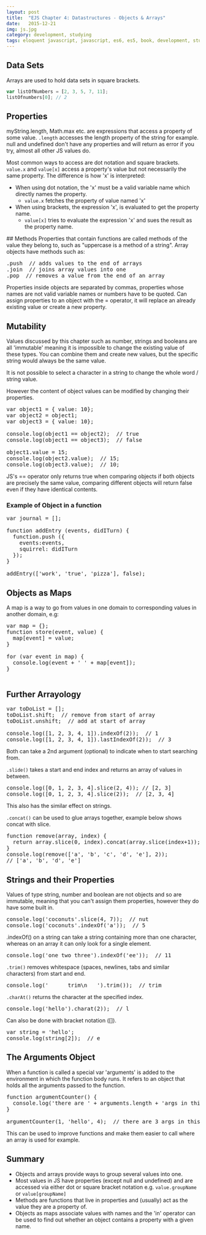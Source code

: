 ```yaml
---
layout: post
title:  "EJS Chapter 4: Datastructures - Objects & Arrays"
date:   2015-12-21
img: js.jpg
category: development, studying
tags: eloquent javascript, javascript, es6, es5, book, development, studying, developer, software, book notes
---
```


## Data Sets
Arrays are used to hold data sets in square brackets.

```js
var listOfNumbers = [2, 3, 5, 7, 11];
listOfnumbers[0]; // 2
```

## Properties
myString.length, Math.max etc. are expressions that access a property of some value. <code>.length</code> accesses the length property of the string for example.
null and undefined don't have any properties and will return as error if you try, almost all other JS values do.

Most common ways to access are dot notation and square brackets. <code>value.x</code> and <code>value[x]</code> access a property's value but not necessarily the same property. The difference is how 'x' is interpreted:
<ul>
	<li>When using dot notation, the 'x' must be a valid variable name which directly names the property.
<ul>
	<li><code>value.x</code> fetches the property of value named 'x'</li>
</ul>
</li>
	<li>When using brackets, the expression 'x', is evaluated to get the property name.
<ul>
	<li><code>value[x]</code> tries to evaluate the expression 'x' and sues the result as the property name.</li>
</ul>
</li>
</ul>
## Methods
Properties that contain functions are called methods of the value they belong to, such as "uppercase is a method of a string".
Array objects have methods such as:
<pre class="EnlighterJSRAW" data-enlighter-language="js">.push  // adds values to the end of arrays
.join  // joins array values into one
.pop  // removes a value from the end of an array
</pre>
Properties inside objects are separated by commas, properties whose names are not valid variable names or numbers have to be quoted.
Can assign properties to an object with the = operator, it will replace an already existing value or create a new property.

## Mutability
Values discussed by this chapter such as number, strings and booleans are all 'immutable' meaning it is impossible to change the existing value of these types.
You can combine them and create new values, but the specific string would always be the same value.

It is not possible to select a character in a string to change the whole word / string value.

However the content of object values can be modified by changing their properties.
<pre class="EnlighterJSRAW" data-enlighter-language="js">var object1 = { value: 10};
var object2 = object1;
var object3 = { value: 10};

console.log(object1 == object2);  // true
console.log(object1 == object3);  // false

object1.value = 15;
console.log(object2.value);  // 15;
console.log(object3.value);  // 10;
</pre>
JS's == operator only returns true when comparing objects if both objects are precisely the same value, comparing different objects will return false even if they have identical contents.

### Example of Object in a function
<pre class="EnlighterJSRAW" data-enlighter-language="js">var journal = [];

function addEntry (events, didITurn) {
  function.push ({
    events:events,
    squirrel: didITurn
  });
}

addEntry(['work', 'true', 'pizza'], false);
</pre>
## Objects as Maps
A map is a way to go from values in one domain to corresponding values in another domain, e.g:
<pre class="EnlighterJSRAW" data-enlighter-language="js">var map = {};
function store(event, value) {
  map[event] = value;
}

for (var event in map) {
  console.log(event + ' ' + map[event]);
}

</pre>
## Further Arrayology
<pre class="EnlighterJSRAW" data-enlighter-language="js">var toDoList = [];
toDoList.shift;  // remove from start of array
toDoList.unshift;  // add at start of array

console.log([1, 2, 3, 4, 1]).indexOf(2));  // 1
console.log([1, 2, 3, 4, 1]).lastIndexOf(2));  // 3
</pre>
Both can take a 2nd argument (optional) to indicate when to start searching from.

<code>.slide()</code> takes a start and end index and returns an array of values in between.
<pre class="EnlighterJSRAW" data-enlighter-language="js">console.log([0, 1, 2, 3, 4].slice(2, 4)); // [2, 3]
console.log([0, 1, 2, 3, 4].slice(2));  // [2, 3, 4]
</pre>
This also has the similar effect on strings.

<code>.concat()</code> can be used to glue arrays together, example below shows concat with slice.
<pre class="EnlighterJSRAW" data-enlighter-language="js">function remove(array, index) {
  return array.slice(0, index).concat(array.slice(index+1));
}
console.log(remove(['a', 'b', 'c', 'd', 'e'], 2));
// ['a', 'b', 'd', 'e']
</pre>
## Strings and their Properties
Values of type string, number and boolean are not objects and so are immutable, meaning that you can't assign them properties, however they do have some built in.
<pre class="EnlighterJSRAW" data-enlighter-language="js">console.log('coconuts'.slice(4, 7));  // nut
console.log('coconuts'.indexOf('a'));  // 5
</pre>
.indexOf() on a string can take a string containing more than one character, whereas on an array it can only look for a single element.
<pre class="EnlighterJSRAW" data-enlighter-language="js">console.log('one two three').indexOf('ee'));  // 11
</pre>
<code>.trim()</code> removes whitespace (spaces, newlines, tabs and similar characters) from start and end.
<pre class="EnlighterJSRAW" data-enlighter-language="js">console.log('      trim\n   ').trim());  // trim
</pre>
<code>.charAt()</code> returns the character at the specified index.
<pre class="EnlighterJSRAW" data-enlighter-language="js">console.log('hello').charat(2));  // l
</pre>
Can also be done with bracket notation ([]).
<pre class="EnlighterJSRAW" data-enlighter-language="js">var string = 'hello';
console.log(string[2]);  // e
</pre>
## The Arguments Object
When a function is called a special var 'arguments' is added to the environment in which the function body runs. It refers to an object that holds all the arguments passed to the function.
<pre class="EnlighterJSRAW" data-enlighter-language="js">function argumentCounter() {
  console.log('there are ' + arguments.length + 'args in this function call');
}

argumentCounter(1, 'hello', 4);  // there are 3 args in this function call
</pre>
This can be used to improve functions and make them easier to call where an array is used for example.
<h2>Summary</h2>
<ul>
	<li>Objects and arrays provide ways to group several values into one.</li>
	<li>Most values in JS have properties (except null and undefined) and are accessed via either dot or square bracket notation e.g. <code>value.groupName</code> or <code>value[groupName]</code></li>
	<li>Methods are functions that live in properties and (usually) act as the value they are a property of.</li>
	<li>Objects as maps associate values with names and the 'in' operator can be used to find out whether an object contains a property with a given name.</li>
</ul>